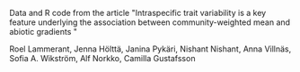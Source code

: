 Data and R code from the article "Intraspecific trait variability is a key feature underlying the association between community-weighted mean and abiotic gradients "

Roel Lammerant, Jenna Hölttä, Janina Pykäri, Nishant Nishant, Anna Villnäs, Sofia A. Wikström, Alf Norkko, Camilla Gustafsson
